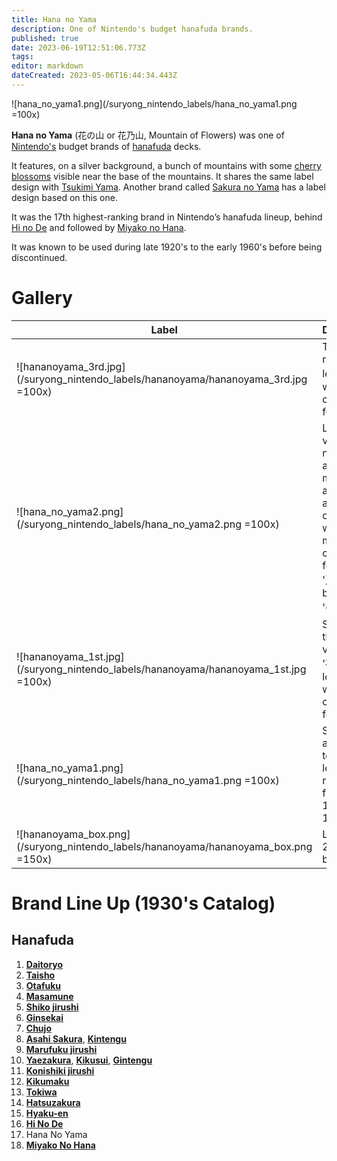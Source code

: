 ```yaml
---
title: Hana no Yama
description: One of Nintendo's budget hanafuda brands.
published: true
date: 2023-06-19T12:51:06.773Z
tags: 
editor: markdown
dateCreated: 2023-05-06T16:44:34.443Z
---
```


![hana_no_yama1.png](/suryong_nintendo_labels/hana_no_yama1.png =100x)

**Hana no Yama**  (花の山 or 花乃山, Mountain of Flowers) was one of [Nintendo's](/en/hanafuda/manufacturers/nintendo) budget brands of [hanafuda](/en/hanafuda) decks.

It features, on a silver background, a bunch of mountains with some [cherry blossoms](/en/hanafuda/suits/cherry-blossom) visible near the base of the mountains. It shares the same label design with [Tsukimi Yama](/en/hanafuda/manufacturers/nintendo/tsukimi_yama). Another brand called [Sakura no Yama](/en/hanafuda/manufacturers/nintendo/sakura_no_yama) has a label design based on this one.

It was the 17th highest-ranking brand in Nintendo’s hanafuda lineup, behind [Hi no De](/en/hanafuda/manufacturers/nintendo/hi_no_de) and followed by [Miyako no Hana](/en/hanafuda/manufacturers/nintendo/miyako_no_hana).

It was known to be used during late 1920's to the early 1960's before being discontinued. 

# Gallery
| Label | Description |
| --- | --- |
|![hananoyama_3rd.jpg](/suryong_nintendo_labels/hananoyama/hananoyama_3rd.jpg =100x)|Text written right-to-left, '花' is written in a cursive form.|
|![hana_no_yama2.png](/suryong_nintendo_labels/hana_no_yama2.png =100x)|Label variant, now there are only 2 mountains, a pink and a black one. Text written in a more cursive form; the '乃' looks a bit like a 'の'.|
|![hananoyama_1st.jpg](/suryong_nintendo_labels/hananoyama/hananoyama_1st.jpg =100x)|Same as the first version but '花' is no longer written in a cursive form.|
|![hana_no_yama1.png](/suryong_nintendo_labels/hana_no_yama1.png =100x)|Same as above but text reads left-to-right. Label from a 1960-1963 deck.|
|![hananoyama_box.png](/suryong_nintendo_labels/hananoyama/hananoyama_box.png =150x)|Label from 2-deck box.|

# Brand Line Up (1930's Catalog)
## Hanafuda
1. [**Daitoryo**](/en/hanafuda/manufacturers/nintendo/daitoryo)
2. [**Taisho**](/en/hanafuda/manufacturers/nintendo/taisho)
3. [**Otafuku**](/en/hanafuda/manufacturers/nintendo/otafuku)
4. [**Masamune**](/en/hanafuda/manufacturers/nintendo/masamune)
5. [**Shiko jirushi**](/en/hanafuda/manufacturers/nintendo/shiko)
6. [**Ginsekai**](/en/hanafuda/manufacturers/nintendo/ginsekai)
7. [**Chujo**](/en/hanafuda/manufacturers/nintendo/chujo)
8. [**Asahi Sakura**](/en/hanafuda/manufacturers/nintendo/asahi_sakura), [**Kintengu**](/en/hanafuda/manufacturers/nintendo/kintengu)
9. [**Marufuku jirushi**](/en/hanafuda/manufacturers/nintendo/marufuku_jirushi)
10. [**Yaezakura**](/en/hanafuda/manufacturers/nintendo/yaezakura), [**Kikusui**](/en/hanafuda/manufacturers/nintendo/kikusui), [**Gintengu**](/en/hanafuda/manufacturers/nintendo/gintengu)
11. [**Konishiki jirushi**](/en/hanafuda/manufacturers/nintendo/konishiki)
12. [**Kikumaku**](/en/hanafuda/manufacturers/nintendo/kikumaku)
13. [**Tokiwa**](/en/hanafuda/manufacturers/nintendo/tokiwa)
14. [**Hatsuzakura**](/en/hanafuda/manufacturers/nintendo/hatsuzakura)
15. [**Hyaku-en**](/en/hanafuda/manufacturers/nintendo/hyaku-en)
16. [**Hi No De**](/en/hanafuda/manufacturers/nintendo/hi_no_de)
17. Hana No Yama
18. [**Miyako No Hana**](/en/hanafuda/manufacturers/nintendo/miyako_no_hana)